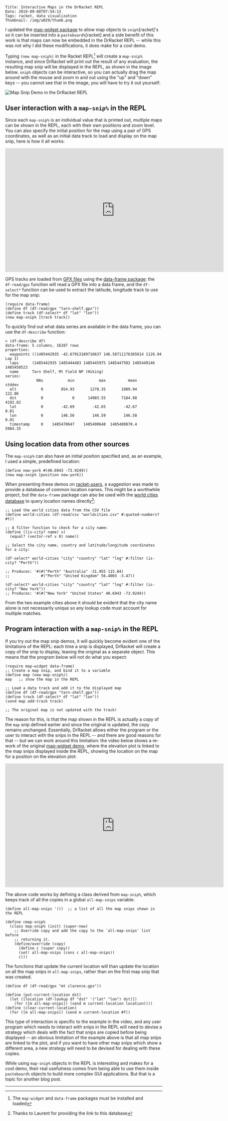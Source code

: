     Title: Interactive Maps in the DrRacket REPL
    Date: 2019-09-08T07:54:13
    Tags: racket, data visualization
    Thumbnail: /img/a029/thumb.png

I updated the [map-widget package][mw] to allow map objects to
`snip%`[racket]'s so it can be inserted into a `pasteboard%`[racket] and a
side benefit of this work is that maps can now be embedded in the DrRacket
REPL -- while this was not why I did these modifications, it does make for a
cool demo.

<!-- more -->

Typing `(new map-snip%)` in the Racket REPL[^1] will create a `map-snip%`
instance, and since DrRacket will print out the result of any evaluation, the
resulting map snip will be displayed in the REPL, as shown in the image below.
`snip%` objects can be interactive, so you can actually drag the map around
with the mouse and zoom in and out using the "up" and "down" keys -- you
cannot see that in the image, you will have to try it out yourself:

![Map Snip Demo in the DrRacket REPL](/img/a029/map-snip.png)

## User interaction with a `map-snip%` in the REPL

Since each `map-snip%` is an individual value that is printed out, multiple
maps can be shown in the REPL, each with their own positions and zoom level.
You can also specify the initial position for the map using a pair of GPS
coordinates, as well as an initial data track to load and display on the map
snip, here is how it all works:

<div style="text-align:center">
<iframe width="700" height="396" src="https://www.youtube.com/embed/MrS0FG-X8DI" frameborder="0" allow="autoplay; encrypted-media" allowfullscreen></iframe>
</div>

GPS tracks are loaded from [GPX files][gpx] using the [data-frame
package][dfp]: the `df-read/gpx` function will read a GPX file into a data
frame, and the `df-select*` function can be used to extract the latitude,
longitude track to use for the map snip:

```racket
(require data-frame)
(define df (df-read/gpx "tarn-shelf.gpx"))
(define track (df-select* df "lat" "lon"))
(new map-snip% [track track])
```

To quickly find out what data series are available in the data frame, you can
use the `df-describe` function:

```racket
> (df-describe df)
data-frame: 5 columns, 16287 rows
properties:
  waypoints ((1485442935 -42.67913189716637 146.58711176365614 1126.94 Lap 1) 
  laps      (1485442935 1485444483 1485445975 1485447502 1485449146 1485450523
  name      Tarn Shelf, Mt Field NP (Hiking)
series:
              NAs           min           max          mean        stddev
  alt           0        854.93       1278.35       1089.94        122.06
  dst           0             0      14903.55       7184.98       4192.82
  lat           0        -42.69        -42.65        -42.67          0.01
  lon           0        146.56        146.59        146.58          0.01
  timestamp     0    1485470647    1485490648  1485480878.4       5984.35
```

## Using location data from other sources

The `map-snip%` can also have an initial position specified and, as an
example, I used a simple, predefined location:

```racket
(define new-york #(40.6943 -73.9249))
(new map-snip% [position new-york])
```

When presenting these demos on [racket-users][rup], a suggestion was made to
provide a database of common location names.  This might be a worthwhile
project, but the `data-frame` package can also be used with the [world cities
database][wcdb] to query location names directly[^2]:

```racket
;; Load the world cities data from the CSV file
(define world-cities (df-read/csv "worldcities.csv" #:quoted-numbers? #t))

;; A filter function to check for a city name:
(define ((is-city? name) v)
  (equal? (vector-ref v 0) name))

;; Select the city name, country and latitude/longitude coordinates for a city:

(df-select* world-cities "city" "country" "lat" "lng" #:filter (is-city? "Perth"))

;; Produces: '#(#("Perth" "Australia" -31.955 115.84)
;;              #("Perth" "United Kingdom" 56.4003 -3.47))

(df-select* world-cities "city" "country" "lat" "lng" #:filter (is-city? "New York"))
;; Produces: '#(#("New York" "United States" 40.6943 -73.9249))
```

From the two example cities above it should be evident that the city name
alone is not necessarily unique so any lookup code must account for multiple
matches.

## Program interaction with a `map-snip%` in the REPL

If you try out the map snip demos, it will quickly become evident one of the
limitations of the REPL: each time a snip is displayed, DrRacket will create a
copy of the snip to display, leaving the original as a separate object. This
means that the program below will not do what you expect:

```racket
(require map-widget data-frame)
;; Create a map snip, and bind it to a variable
(define map (new map-snip%))
map   ;; show the map in the REPL

;; Load a data track and add it to the displayed map
(define df (df-read/gpx "tarn-shelf.gpx"))
(define track (df-select* df "lat" "lon"))
(send map add-track track)

;; The original map is not updated with the track!
```

The reason for this, is that the map shown in the REPL is actually a copy of
the `map` snip defined earlier and since the original is updated, the copy
remains unchanged.  Essentially, DrRacket allows either the program or the
user to interact with the snips in the REPL -- and there are good reasons for
that -- but we can work around this limitation: the video below shows a
re-work of the original [map-widget demo][mw], where the elevation plot is
linked to the map snips displayed inside the REPL, showing the location on the
map for a position on the elevation plot:

<div style="text-align:center">
<iframe width="700" height="396" src="https://www.youtube.com/embed/R2KU0ZvIJws" frameborder="0" allow="autoplay; encrypted-media" allowfullscreen></iframe>
</div>

The above code works by defining a class derived from `map-snip%`, which keeps
track of all the copies in a global `all-map-snips` variable:

```racket
(define all-map-snips '())  ;; a list of all the map snips shown in the REPL

(define cmap-snip%
  (class map-snip% (init) (super-new)
    ;; Override copy and add the copy to the `all-map-snips' list before
    ;; returning it.
    (define/override (copy)
      (define c (super copy))
      (set! all-map-snips (cons c all-map-snips))
      c)))
```

The functions that update the current location will than update the location
on all the map snips in `all-map-snips`, rather than on the first map snip
that was created.

```racket
(define df (df-read/gpx "mt clarence.gpx"))

(define (put-current-location dst)
  (let ([location (df-lookup df "dst" '("lat" "lon") dst)])
    (for ([m all-map-snips]) (send m current-location location))))
(define (clear-current-location)
  (for ([m all-map-snips]) (send m current-location #f))
```

This type of interaction is specific to the example in the video, and any user
program which needs to interact with snips in the REPL will need to devise a
strategy which deals with the fact that snips are copied before being
displayed -- an obvious limitation of the example above is that all map snips
are linked to the plot, and if you want to have other map snips which show a
different area, a new strategy will need to be devised for dealing with these
copies.

While using `map-snip%` objects in the REPL is interesting and makes for a
cool demo, their real usefulness comes from being able to use them inside
`pasteboard%` objects to build more complex GUI applications.  But that is a
topic for another blog post.

-----

[mw]: /2018/06/racket-map-widget.html
[mwp]: https://pkgs.racket-lang.org/package/map-widget
[dfp]: https://pkgs.racket-lang.org/package/data-frame
[gpx]: https://en.wikipedia.org/wiki/GPS_Exchange_Format
[rup]: https://groups.google.com/forum/#!topic/racket-users/pzy1jv1s61o
[wcdb]: https://simplemaps.com/data/world-cities

[^1]: The `map-widget` and `data-frame` packages must be installed and loaded
[^2]: Thanks to Laurent for providing the link to this database

